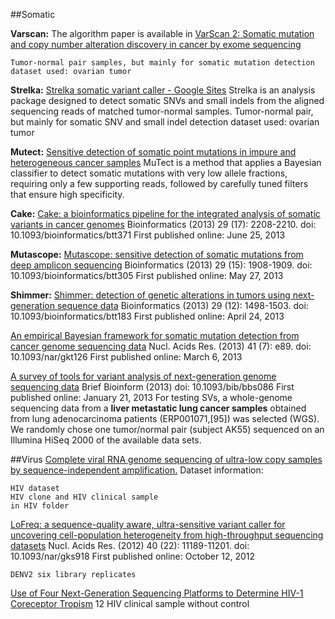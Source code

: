 ##Somatic

**Varscan:**
The algorithm paper is available in [VarScan 2: Somatic mutation and copy number alteration discovery in cancer by exome sequencing](http://genome.cshlp.org/content/22/3/568.short)	

	Tumor-normal pair samples, but mainly for somatic mutation detection
	dataset used: ovarian tumor

**Strelka:**
[Strelka somatic variant caller - Google Sites](https://sites.google.com/site/strelkasomaticvariantcaller/) Strelka is an analysis package designed to detect somatic SNVs and small indels from the aligned sequencing reads of matched tumor-normal samples. 
	Tumor-normal pair, but mainly for somatic SNV and small indel detection
	dataset used: ovarian tumor

**Mutect:**
[Sensitive detection of somatic point mutations in impure and heterogeneous cancer samples](http://www.nature.com/nbt/journal/v31/n3/abs/nbt.2514.html)
MuTect is a method that applies a Bayesian classifier to detect somatic mutations with very low allele fractions, requiring only a few supporting reads, followed by carefully tuned filters that ensure high specificity.

**Cake:**
[Cake: a bioinformatics pipeline for the integrated analysis of somatic variants in cancer genomes](http://bioinformatics.oxfordjournals.org/content/29/17/2208.full.pdf+html)
Bioinformatics (2013) 29 (17): 2208-2210.
doi: 10.1093/bioinformatics/btt371
First published online: June 25, 2013

**Mutascope:**
[Mutascope: sensitive detection of somatic mutations from deep amplicon sequencing](http://bioinformatics.oxfordjournals.org/content/29/15/1908.full.pdf+html)
Bioinformatics (2013) 29 (15): 1908-1909.
doi: 10.1093/bioinformatics/btt305
First published online: May 27, 2013

**Shimmer:**
[Shimmer: detection of genetic alterations in tumors using next-generation sequence data](http://bioinformatics.oxfordjournals.org/content/29/12/1498.full.pdf+html)
Bioinformatics (2013) 29 (12): 1498-1503.
doi: 10.1093/bioinformatics/btt183
First published online: April 24, 2013

[An empirical Bayesian framework for somatic mutation detection from cancer genome sequencing data](http://nar.oxfordjournals.org/content/41/7/e89.full.pdf+html)
Nucl. Acids Res. (2013) 41 (7): e89.
doi: 10.1093/nar/gkt126
First published online: March 6, 2013

[A survey of tools for variant analysis of next-generation genome sequencing data](http://bib.oxfordjournals.org/content/early/2013/01/21/bib.bbs086.full.pdf+html)
Brief Bioinform (2013)
doi: 10.1093/bib/bbs086
First published online: January 21, 2013
For testing SVs, a whole-genome sequencing data from a **liver metastatic lung cancer samples** obtained from lung adenocarcinoma patients (ERP001071,[95]) was selected (WGS). We randomly chose one tumor/normal pair (subject AK55) sequenced on an
Illumina HiSeq 2000 of the available data sets.



##Virus
[Complete viral RNA genome sequencing of ultra-low copy samples by sequence-independent amplification.](http://www.ncbi.nlm.nih.gov/pubmed/22962364)
Dataset information:

	HIV dataset
	HIV clone and HIV clinical sample
	in HIV folder

[LoFreq: a sequence-quality aware, ultra-sensitive variant caller for uncovering cell-population heterogeneity from high-throughput sequencing datasets](http://nar.oxfordjournals.org/content/40/22/11189.full.pdf+html?sid=0d1dbba7-bea1-414a-92a9-823e532748c1)
Nucl. Acids Res. (2012) 40 (22): 11189-11201.
doi: 10.1093/nar/gks918
First published online: October 12, 2012

	DENV2 six library replicates

[Use of Four Next-Generation Sequencing Platforms to Determine HIV-1 Coreceptor Tropism](http://www.hiv.lanl.gov/content/sequence/HIV/NextGenArchive/Archer2012.html)
	12 HIV clinical sample without control
